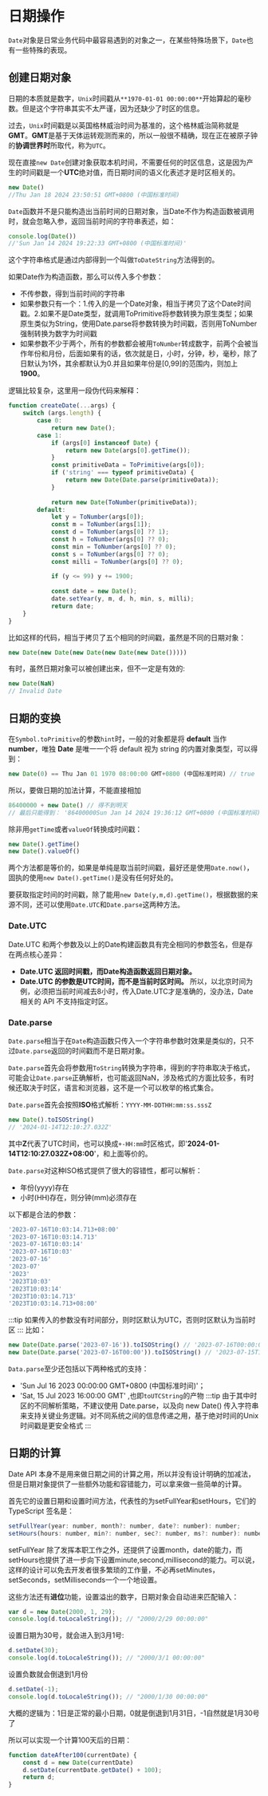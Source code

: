 # 日期操作
`Date`对象是日常业务代码中最容易遇到的对象之一，在某些特殊场景下，`Date`也有一些特殊的表现。

## 创建日期对象
日期的本质就是数字，`Unix`时间戳从`**1970-01-01 00:00:00**`开始算起的毫秒数。但是这个字符串其实不太严谨，因为还缺少了时区的信息。

过去，`Unix`时间戳是以英国格林威治时间为基准的，这个格林威治简称就是**GMT**。**GMT**是基于天体运转观测而来的，所以一般很不精确，现在正在被原子钟的**协调世界时**所取代，称为`UTC`。

现在直接`new Date`创建对象获取本机时间，不需要任何的时区信息，这是因为产生的时间戳是一个**UTC**绝对值，而日期时间的语义化表述才是时区相关的。

```js
new Date()
//Thu Jan 18 2024 23:50:51 GMT+0800 (中国标准时间)
```

`Date`函数并不是只能构造出当前时间的日期对象，当Date不作为构造函数被调用时，就会忽略入参，返回当前时间的字符串表述，如：
```js
console.log(Date())
//'Sun Jan 14 2024 19:22:33 GMT+0800 (中国标准时间)'
```
这个字符串格式是通过内部得到一个叫做`ToDateString`方法得到的。

如果Date作为构造函数，那么可以传入多个参数：
- 不传参数，得到当前时间的字符串
- 如果参数只有一个：1.传入的是一个Date对象，相当于拷贝了这个Date时间戳。2.如果不是Date类型，就调用ToPrimitive将参数转换为原生类型；如果原生类似为String，使用Date.parse将参数转换为时间戳，否则用ToNumber强制转换为数字为时间戳
- 如果参数不少于两个，所有的参数都会被用`ToNumber`转成数字，前两个会被当作年份和月份，后面如果有的话，依次就是日，小时，分钟，秒，毫秒，除了日默认为1外，其余都默认为0.并且如果年份是[0,99]的范围内，则加上**1900**。

逻辑比较复杂，这里用一段伪代码来解释：
```js
function createDate(...args) {
    switch (args.length) {
        case 0: 
            return new Date();
        case 1:
            if (args[0] instanceof Date) {
                return new Date(args[0].getTime());
            }
            const primitiveData = ToPrimitive(args[0]);
            if ('string' === typeof primitiveData) {
                return new Date(Date.parse(primitiveData));
            }
            
            return new Date(ToNumber(primitiveData));
        default:
            let y = ToNumber(args[0]);
            const m = ToNumber(args[1]);
            const d = ToNumber(args[0] ?? 1);
            const h = ToNumber(args[0] ?? 0);
            const min = ToNumber(args[0] ?? 0);
            const s = ToNumber(args[0] ?? 0);
            const milli = ToNumber(args[0] ?? 0);
            
            if (y <= 99) y += 1900;
            
            const date = new Date();
            date.setYear(y, m, d, h, min, s, milli);
            return date;
    }
}
```
比如这样的代码，相当于拷贝了五个相同的时间戳，虽然是不同的日期对象：
```js
new Date(new Date(new Date(new Date(new Date()))))
```
有时，虽然日期对象可以被创建出来，但不一定是有效的:
```js
new Date(NaN)
// Invalid Date
```

## 日期的变换
在`Symbol.toPrimitive`的参数`hint`时，一般的对象都是将 **default** 当作 **number**，唯独 **Date** 是唯一一个将 default 视为 string 的内置对象类型，可以得到：
```js
new Date(0) == Thu Jan 01 1970 08:00:00 GMT+0800 (中国标准时间) // true
```
所以，要做日期的加法计算，不能直接相加
```js
86400000 + new Date() // 得不到明天
// 最后只能得到： '86400000Sun Jan 14 2024 19:36:12 GMT+0800 (中国标准时间)'
```
除非用`getTime`或者`valueOf`转换成时间戳：
```js
new Date().getTime()
new Date().valueOf()
```
两个方法都是等价的，如果是单纯是取当前时间戳，最好还是使用`Date.now()`，固执的使用`new Date().getTime()`是没有任何好处的。

要获取指定时间的时间戳，除了能用`new Date(y,m,d).getTime()`，根据数据的来源不同，还可以使用`Date.UTC`和`Date.parse`这两种方法。

### Date.UTC
Date.UTC 和两个参数及以上的Date构建函数具有完全相同的参数签名，但是存在两点核心差异：
- **Date.UTC 返回时间戳，而Date构造函数返回日期对象。**
- **Date.UTC 的参数是UTC时间，而不是当前时区时间。**
所以，以北京时间为例，必须把当前时间减去8小时，传入Date.UTC才是准确的，没办法，Date相关的 API 不支持指定时区。

### Date.parse
`Date.parse`相当于在`Date`构造函数只传入一个字符串参数时效果是类似的，只不过`Date.parse`返回的时间戳而不是日期对象。

`Date.parse`首先会将参数用`ToString`转换为字符串，得到的字符串取决于格式，可能会让`Date.parse`正确解析，也可能返回NaN，涉及格式的方面比较多，有时候还取决于时区，语言和浏览器，这不是一个可以枚举的格式集合。

`Date.parse`首先会按照**ISO**格式解析：`YYYY-MM-DDTHH:mm:ss.sssZ`

```js
new Date().toISOString()
// '2024-01-14T12:10:27.032Z'
```
其中**Z**代表了UTC时间，也可以换成`+-HH:mm`时区格式，即'**2024-01-14T12:10:27.032Z+08:00**'，和上面等价的。

`Date.parse`对这种ISO格式提供了很大的容错性，都可以解析：
- 年份(yyyy)存在
- 小时(HH)存在，则分钟(mm)必须存在

以下都是合法的参数：
```js
'2023-07-16T10:03:14.713+08:00'
'2023-07-16T10:03:14.713'
'2023-07-16T10:03:14'
'2023-07-16T10:03'
'2023-07-16'
'2023-07'
'2023'
'2023T10:03'
'2023T10:03:14'
'2023T10:03:14.713'
'2023T10:03:14.713+08:00'
```
:::tip
如果传入的参数没有时间部分，则时区默认为UTC，否则时区默认为当前时区
:::
比如：
```js
new Date(Date.parse('2023-07-16')).toISOString() // '2023-07-16T00:00:00.000Z'
new Date(Date.parse('2023-07-16T00:00')).toISOString() // '2023-07-15T16:00:00.000Z'
```
`Data.parse`至少还包括以下两种格式的支持：
- 'Sun Jul 16 2023 00:00:00 GMT+0800 (中国标准时间)'；
- 'Sat, 15 Jul 2023 16:00:00 GMT' ,也即`toUTCString`的产物
:::tip
由于其中时区的不同解析策略，不建议使用 Date.parse，以及向 new Date() 传入字符串 来支持关键业务逻辑。对不同系统之间的信息传递之用，基于绝对时间的Unix时间戳是更安全格式
:::

## 日期的计算
Date API 本身不是用来做日期之间的计算之用，所以并没有设计明确的加减法，但是日期对象提供了一些额外功能和容错能力，可以拿来做一些简单的计算。

首先它的设置日期和设置时间方法，代表性的为setFullYear和setHours，它们的 TypeScript 签名是：

```js
setFullYear(year: number, month?: number, date?: number): number;
setHours(hours: number, min?: number, sec?: number, ms?: number): number;
```
setFullYear 除了发挥本职工作之外，还提供了设置month，date的能力，而setHours也提供了进一步向下设置minute,second,millisecond的能力。可以说，这样的设计可以免去开发者很多繁琐的工作量，不必再setMinutes，setSeconds，setMilliseconds一个一个地设置。

这些方法还有**进位**功能，设置溢出的数字，日期对象会自动进来匹配输入：
```js
var d = new Date(2000, 1, 29);
console.log(d.toLocaleString()); // "2000/2/29 00:00:00"
```
设置日期为30号，就会进入到3月1号:
```js
d.setDate(30);
console.log(d.toLocaleString()); // "2000/3/1 00:00:00"
```
设置负数就会倒退到1月份
```js
d.setDate(-1);
console.log(d.toLocaleString()); // "2000/1/30 00:00:00"
```
大概的逻辑为：1日是正常的最小日期，0就是倒退到1月31日，-1自然就是1月30号了

所以可以实现一个计算100天后的日期：
```js
function dateAfter100(currentDate) {
    const d = new Date(currentDate)
    d.setDate(currentDate.getDate() + 100);
    return d;
}
```